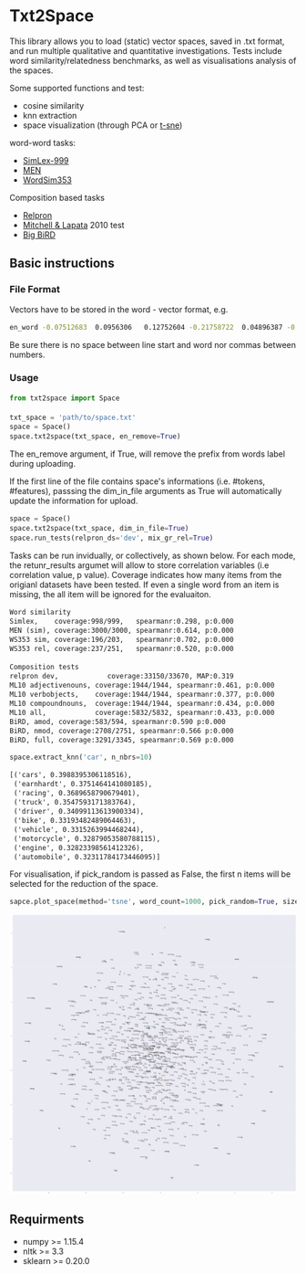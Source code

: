 # Txt2Space

This library allows you to load (static) vector spaces, saved in .txt format, and run multiple qualitative and quantitative investigations. Tests include word similarity/relatedness benchmarks, as well as visualisations analysis of the spaces.

Some supported functions and test: 
- cosine similarity
- knn extraction
- space visualization (through PCA or [t-sne](https://lvdmaaten.github.io/tsne/))

word-word tasks:
- [SimLex-999](https://fh295.github.io/simlex.html)
- [MEN](https://staff.fnwi.uva.nl/e.bruni/MEN)
- [WordSim353](http://alfonseca.org/eng/research/wordsim353.html)

Composition based tasks
- [Relpron](https://www.aclweb.org/anthology/J16-4004.pdf)
- [Mitchell & Lapata](https://onlinelibrary.wiley.com/doi/full/10.1111/j.1551-6709.2010.01106.x) 2010 test 
- [Big BiRD](http://saifmohammad.com/WebPages/BiRD.html)

## Basic instructions 

### File Format
Vectors have to be stored in the word - vector format, e.g.

```bash
en_word -0.07512683  0.0956306   0.12752604 -0.21758722  0.04896387 -0.3884378 ...
```

Be sure there is no space between line start and word nor commas between numbers.

### Usage
```python
from txt2space import Space

txt_space = 'path/to/space.txt'
space = Space()
space.txt2space(txt_space, en_remove=True)
```
The en_remove argument, if True, will remove the prefix from words label during uploading. 

If the first line of the file contains space's informations (i.e. #tokens, #features), passsing the dim_in_file arguments as True will automatically update the information for upload. 

```python
space = Space()
space.txt2space(txt_space, dim_in_file=True)
space.run_tests(relpron_ds='dev', mix_gr_rel=True)
```
Tasks can be run invidually, or collectively, as shown below. For each mode, the retunr_results argumet will allow to store correlation variables (i.e correlation value, p value). Coverage indicates how many items from the origianl datasets have been tested. If even a single word from an item is missing, the all item will be ignored for the evaluaiton. 
```
Word similarity
Simlex,    coverage:998/999,   spearmanr:0.298, p:0.000
MEN (sim), coverage:3000/3000, spearmanr:0.614, p:0.000
WS353 sim, coverage:196/203,   spearmanr:0.702, p:0.000
WS353 rel, coverage:237/251,   spearmanr:0.520, p:0.000

Composition tests
relpron dev,            coverage:33150/33670, MAP:0.319
ML10 adjectivenouns, coverage:1944/1944, spearmanr:0.461, p:0.000
ML10 verbobjects,    coverage:1944/1944, spearmanr:0.377, p:0.000
ML10 compoundnouns,  coverage:1944/1944, spearmanr:0.434, p:0.000
ML10 all,            coverage:5832/5832, spearmanr:0.433, p:0.000
BiRD, amod, coverage:583/594, spearmanr:0.590 p:0.000
BiRD, nmod, coverage:2708/2751, spearmanr:0.566 p:0.000
BiRD, full, coverage:3291/3345, spearmanr:0.569 p:0.000
```
```python
space.extract_knn('car', n_nbrs=10)
```
```
[('cars', 0.3988395306118516),
 ('earnhardt', 0.3751464141080185),
 ('racing', 0.3689658790679401),
 ('truck', 0.3547593171383764),
 ('driver', 0.34099113613900334),
 ('bike', 0.33193482489064463),
 ('vehicle', 0.3315263994468244),
 ('motorcycle', 0.32879053580788115),
 ('engine', 0.32823398561412326),
 ('automobile', 0.32311784173446095)]
```
For visualisation, if pick_random is passed as False, the first n items will be selected for the reduction of the space.
```python
sapce.plot_space(method='tsne', word_count=1000, pick_random=True, size=(50, 50))
```
![space](https://github.com/lorenzoscottb/txt2space/blob/master/tests/semsp_test.png)

## Requirments
 - numpy >= 1.15.4
 - nltk >= 3.3
 - sklearn >= 0.20.0
